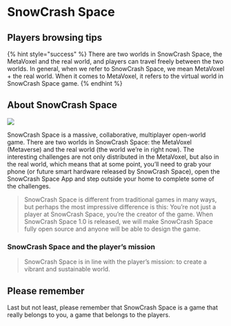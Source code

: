 # SnowCrash Space

## **Players browsing tips**

{% hint style="success" %}
There are two worlds in SnowCrash Space, the MetaVoxel and the real world, and players can travel freely between the two worlds. In general, when we refer to SnowCrash Space, we mean MetaVoxel + the real world. When it comes to MetaVoxel, it refers to the virtual world in SnowCrash Space game.
{% endhint %}

## About SnowCrash Space

![](https://img.snowcrash.finance/site/docs-snowcrash-finance/MetaVoxel-PAA.018.jpeg)

SnowCrash Space is a massive, collaborative, multiplayer open-world game. There are two worlds in SnowCrash Space: the MetaVoxel \(Metaverse\) and the real world \(the world we’re in right now\). The interesting challenges are not only distributed in the MetaVoxel, but also in the real world, which means that at some point, you’ll need to grab your phone \(or future smart hardware released by SnowCrash Space\), open the SnowCrash Space App and step outside your home to complete some of the challenges.

> SnowCrash Space is different from traditional games in many ways, but perhaps the most impressive difference is this: You’re not just a player at SnowCrash Space, you’re the creator of the game. When SnowCrash Space 1.0 is released, we will make SnowCrash Space fully open source and anyone will be able to design the game.

### SnowCrash Space and the player’s mission

> SnowCrash Space is in line with the player’s mission: to create a vibrant and sustainable world.

## Please remember

Last but not least, please remember that SnowCrash Space is a game that really belongs to you, a game that belongs to the players.


